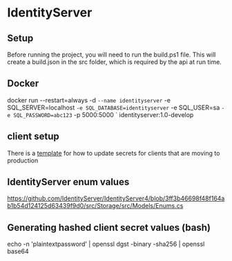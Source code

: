 # IdentityServer 

## Setup
Before running the project, you will need to run the build.ps1 file. This will create a build.json in the src folder, which is required by the api at run time.


## Docker
docker run --restart=always -d `
	--name identityserver `
	-e SQL_SERVER=localhost `
	-e SQL_DATABASE=identityserver `
	-e SQL_USER=sa `
	-e SQL_PASSWORD=abc123 `
	-p 5000:5000 `
	identityserver:1.0-develop

## client setup
There is a [template](docs/update-client-secret-template.sql) for how to update secrets for clients that are moving to production

## IdentityServer enum values
https://github.com/IdentityServer/IdentityServer4/blob/3ff3b46698f48f164ab1b54d124125d63439f9d0/src/Storage/src/Models/Enums.cs

## Generating hashed client secret values (bash)
echo -n 'plaintextpassword' | openssl dgst -binary -sha256 | openssl base64
